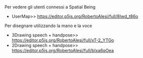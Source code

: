 Per vedere gli utenti connessi a Spatial Being
- UserMap>> https://editor.p5js.org/RobertoAlesi/full/8Iwd_t86o  

Per disegnare utilizzando la mano e la voce
- 3Drawing speech + handpose>> https://editor.p5js.org/RobertoAlesi/full/xT-2_YTGo
- 2Drawing speech + handpose>> https://editor.p5js.org/RobertoAlesi/full/bIxa6qOea

